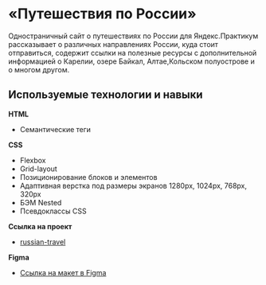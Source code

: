 # «Путешествия по России»

Одностраничный сайт о путешествиях по России для Яндекс.Практикум рассказывает о различных направлениях России, куда стоит отправиться, содержит ссылки на полезные ресурсы с дополнительной информацией о Карелии, озере Байкал, Алтае,Кольском полуострове и о многом другом.

## Используемые технологии и навыки
**HTML**
 + Семантические теги
  

 **CSS**
 + Flexbox
 + Grid-layout
 + Позиционирование блоков и элементов
 + Адаптивная верстка под размеры экранов 1280px, 1024px, 768px, 320px
 + БЭМ Nested
  + Псевдоклассы CSS




**Ссылка на проект**
* [russian-travel](https://jaguarundii.github.io/russian-travel/)


**Figma**

* [Ссылка на макет в Figma](https://www.figma.com/file/5S2WSbEFL6awjVWJ0NWL8Q/Sprint-3_-Russia-_-desktop-mobile?node-id=28503%3A0)


